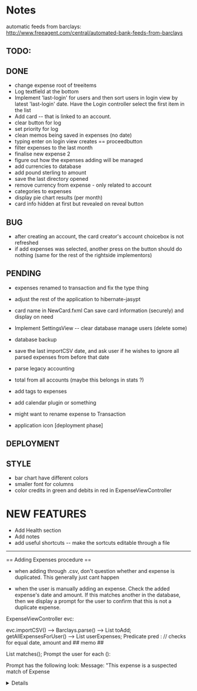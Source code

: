 # Notes 



automatic feeds from barclays:  
http://www.freeagent.com/central/automated-bank-feeds-from-barclays


TODO: 
-----

## DONE
* change expense root of treeitems
* Log textfield at the bottom 
* Implement 'last-login' for users and then sort users in login view by latest 'last-login' date. 
  Have the Login controller select the first item in the list 
* Add card -- that is linked to an account.
* clear button for log
* set priority for log
* clean memos being saved in expenses (no date) 
* typing enter on login view creates == proceedbutton
* filter expenses to the last month 
* finalise new expense 2
* figure out how the expenses adding will be managed
* add currencies to database
* add pound sterling to amount
* save the last directory opened
* remove currency from expense - only related to account 
* categories to expenses
* display pie chart results (per month)
* card info hidden at first but revealed on reveal button

## BUG
* after creating an account, the card creator's account choicebox is not refreshed
* if add expenses was selected, another press on the button should do nothing (same for the rest of the 
rightside implementors) 

## PENDING
* expenses renamed to transaction and fix the type thing
* adjust the rest of the application to hibernate-jasypt
* card name in NewCard.fxml Can save card information (securely) and display on
  need
* Implement SettingsView -- clear database manage users (delete some)  

* database backup
* save the last importCSV date, and ask user if he wishes to ignore all parsed
  expenses from before that date
* parse legacy accounting
* total from all accounts (maybe this belongs in stats ?)
* add tags to expenses
* add calendar plugin or something
* might want to rename expense to Transaction
* application icon [deployment phase]

## DEPLOYMENT 

## STYLE
* bar chart have different colors
* smaller font for columns
* color credits in green and debits in red in ExpenseViewController

# NEW FEATURES
* Add Health section 
* Add notes
* add useful shortcuts -- make the sortcuts editable through a file 

------------------------------------------------------------------------------------------
== Adding Expenses procedure == 
* when adding through .csv, don't question whether and expense is duplicated. This generally just cant happen

* when the user is manually adding an expense. Check the added expense's date and amount. If this matches another in 
the database, then we display a prompt for the user to confirm that this is not a duplicate expense. 

ExpenseViewController evc: 

evc.importCSV() --> Barclays.parse() --> List<Expenses> toAdd;
getAllExpensesForUser() --> List<Expenses> userExpenses; 
Predicate pred : // checks for equal date, amount and ## memo ##

List<Expense> matches();
Prompt the user for each (): 

Prompt has the following look: 
Message: "This expense is a suspected match of Expense<details>" 
Button: Add anyway
Button: Skip
Button: Add All
Button: Skip All
Button: Cancel

---------------------------------------------------------------------

adding single expense()
query database for same date and amount. If found, prompt user. 
  





